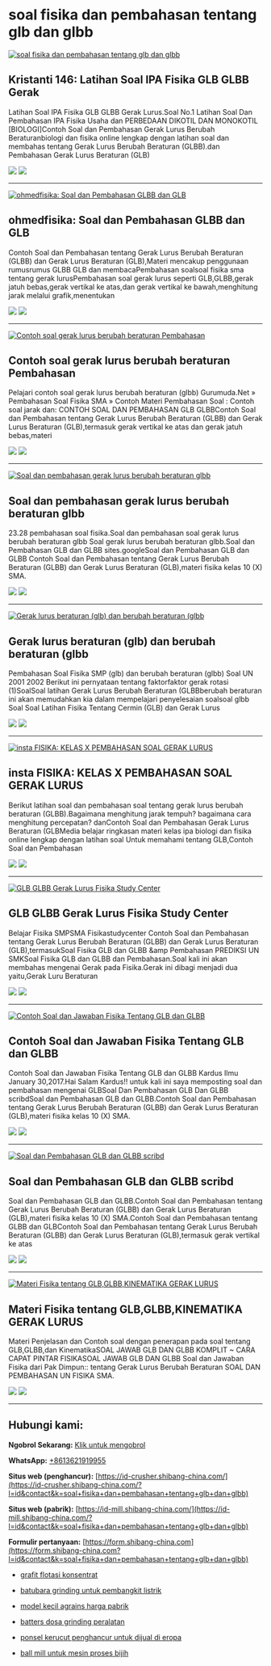 # soal fisika dan pembahasan tentang glb dan glbb

<a href="https://swt.shibang-china.com/?l=id&img&k=soal+fisika+dan+pembahasan+tentang+glb+dan+glbb" target="_blank">![soal fisika dan pembahasan tentang glb dan glbb](http://static.shibang-china.com/all-800x300/750.jpg)</a>

## Kristanti 146: Latihan Soal IPA Fisika GLB GLBB Gerak
Latihan Soal IPA Fisika GLB GLBB Gerak Lurus.Soal No.1 Latihan Soal Dan Pembahasan IPA Fisika Usaha dan PERBEDAAN DIKOTIL DAN MONOKOTIL [BIOLOGI]Contoh Soal dan Pembahasan Gerak Lurus Berubah Beraturanbiologi dan fisika online lengkap dengan latihan soal dan membahas tentang Gerak Lurus Berubah Beraturan (GLBB).dan Pembahasan Gerak Lurus Beraturan (GLB)


<a href="https://whatsapp.shibangsoft.com/WhatsApp.php" target="_blank" title="WhatsApp">![](http://static.shibang-china.com/icon/whatsapp.png)</a> <a href="https://swt.shibang-china.com/?l=id&icon&k=soal+fisika+dan+pembahasan+tentang+glb+dan+glbb" target="_blank">![](http://static.shibang-china.com/icon/chat-id.png)</a>

---

<a href="https://swt.shibang-china.com/?l=id&img&k=soal+fisika+dan+pembahasan+tentang+glb+dan+glbb" target="_blank">![ohmedfisika: Soal dan Pembahasan GLBB dan GLB](http://static.shibang-china.com/all-800x300/984.jpg)</a>

## ohmedfisika: Soal dan Pembahasan GLBB dan GLB
Contoh Soal dan Pembahasan tentang Gerak Lurus Berubah Beraturan (GLBB) dan Gerak Lurus Beraturan (GLB),Materi mencakup penggunaan rumusrumus GLBB GLB dan membacaPembahasan soalsoal fisika sma tentang gerak lurusPembahasan soal gerak lurus seperti GLB,GLBB,gerak jatuh bebas,gerak vertikal ke atas,dan gerak vertikal ke bawah,menghitung jarak melalui grafik,menentukan


<a href="https://whatsapp.shibangsoft.com/WhatsApp.php" target="_blank" title="WhatsApp">![](http://static.shibang-china.com/icon/whatsapp.png)</a> <a href="https://swt.shibang-china.com/?l=id&icon&k=soal+fisika+dan+pembahasan+tentang+glb+dan+glbb" target="_blank">![](http://static.shibang-china.com/icon/chat-id.png)</a>

---

<a href="https://swt.shibang-china.com/?l=id&img&k=soal+fisika+dan+pembahasan+tentang+glb+dan+glbb" target="_blank">![Contoh soal gerak lurus berubah beraturan Pembahasan](http://static.shibang-china.com/all-800x300/1504.jpg)</a>

## Contoh soal gerak lurus berubah beraturan Pembahasan
Pelajari contoh soal gerak lurus berubah beraturan (glbb) Gurumuda.Net » Pembahasan Soal Fisika SMA » Contoh Materi Pembahasan Soal : Contoh soal jarak dan: CONTOH SOAL DAN PEMBAHASAN GLB GLBBContoh Soal dan Pembahasan tentang Gerak Lurus Berubah Beraturan (GLBB) dan Gerak Lurus Beraturan (GLB),termasuk gerak vertikal ke atas dan gerak jatuh bebas,materi


<a href="https://whatsapp.shibangsoft.com/WhatsApp.php" target="_blank" title="WhatsApp">![](http://static.shibang-china.com/icon/whatsapp.png)</a> <a href="https://swt.shibang-china.com/?l=id&icon&k=soal+fisika+dan+pembahasan+tentang+glb+dan+glbb" target="_blank">![](http://static.shibang-china.com/icon/chat-id.png)</a>

---

<a href="https://swt.shibang-china.com/?l=id&img&k=soal+fisika+dan+pembahasan+tentang+glb+dan+glbb" target="_blank">![Soal dan pembahasan gerak lurus berubah beraturan glbb](http://static.shibang-china.com/all-800x300/806.jpg)</a>

## Soal dan pembahasan gerak lurus berubah beraturan glbb
23.28 pembahasan soal fisika.Soal dan pembahasan soal gerak lurus berubah beraturan glbb Soal gerak lurus berubah beraturan glbb.Soal dan Pembahasan GLB dan GLBB sites.googleSoal dan Pembahasan GLB dan GLBB Contoh Soal dan Pembahasan tentang Gerak Lurus Berubah Beraturan (GLBB) dan Gerak Lurus Beraturan (GLB),materi fisika kelas 10 (X) SMA.


<a href="https://whatsapp.shibangsoft.com/WhatsApp.php" target="_blank" title="WhatsApp">![](http://static.shibang-china.com/icon/whatsapp.png)</a> <a href="https://swt.shibang-china.com/?l=id&icon&k=soal+fisika+dan+pembahasan+tentang+glb+dan+glbb" target="_blank">![](http://static.shibang-china.com/icon/chat-id.png)</a>

---

<a href="https://swt.shibang-china.com/?l=id&img&k=soal+fisika+dan+pembahasan+tentang+glb+dan+glbb" target="_blank">![Gerak lurus beraturan (glb) dan berubah beraturan (glbb](http://static.shibang-china.com/all-800x300/263.jpg)</a>

## Gerak lurus beraturan (glb) dan berubah beraturan (glbb
Pembahasan Soal Fisika SMP (glb) dan berubah beraturan (glbb) Soal UN 2001 2002 Berikut ini pernyataan tentang faktorfaktor gerak rotasi (1)SoalSoal latihan Gerak Lurus Berubah Beraturan (GLBBberubah beraturan ini akan memudahkan kia dalam mempelajari penyelesaian soalsoal glbb Soal Soal Latihan Fisika Tentang Cermin (GLB) dan Gerak Lurus


<a href="https://whatsapp.shibangsoft.com/WhatsApp.php" target="_blank" title="WhatsApp">![](http://static.shibang-china.com/icon/whatsapp.png)</a> <a href="https://swt.shibang-china.com/?l=id&icon&k=soal+fisika+dan+pembahasan+tentang+glb+dan+glbb" target="_blank">![](http://static.shibang-china.com/icon/chat-id.png)</a>

---

<a href="https://swt.shibang-china.com/?l=id&img&k=soal+fisika+dan+pembahasan+tentang+glb+dan+glbb" target="_blank">![insta FISIKA: KELAS X PEMBAHASAN SOAL GERAK LURUS](http://static.shibang-china.com/all-800x300/399.jpg)</a>

## insta FISIKA: KELAS X PEMBAHASAN SOAL GERAK LURUS
Berikut latihan soal dan pembahasan soal tentang gerak lurus berubah beraturan (GLBB).Bagaimana menghitung jarak tempuh? bagaimana cara menghitung percepatan? danContoh Soal dan Pembahasan Gerak Lurus Beraturan (GLBMedia belajar ringkasan materi kelas ipa biologi dan fisika online lengkap dengan latihan soal Untuk memahami tentang GLB,Contoh Soal dan Pembahasan


<a href="https://whatsapp.shibangsoft.com/WhatsApp.php" target="_blank" title="WhatsApp">![](http://static.shibang-china.com/icon/whatsapp.png)</a> <a href="https://swt.shibang-china.com/?l=id&icon&k=soal+fisika+dan+pembahasan+tentang+glb+dan+glbb" target="_blank">![](http://static.shibang-china.com/icon/chat-id.png)</a>

---

<a href="https://swt.shibang-china.com/?l=id&img&k=soal+fisika+dan+pembahasan+tentang+glb+dan+glbb" target="_blank">![GLB GLBB Gerak Lurus Fisika Study Center](http://static.shibang-china.com/all-800x300/801.jpg)</a>

## GLB GLBB Gerak Lurus Fisika Study Center
Belajar Fisika SMPSMA Fisikastudycenter Contoh Soal dan Pembahasan tentang Gerak Lurus Berubah Beraturan (GLBB) dan Gerak Lurus Beraturan (GLB),termasukSoal Fisika GLB dan GLBB &amp Pembahasan PREDIKSI UN SMKSoal Fisika GLB dan GLBB dan Pembahasan.Soal kali ini akan membahas mengenai Gerak pada Fisika.Gerak ini dibagi menjadi dua yaitu,Gerak Luru Beraturan


<a href="https://whatsapp.shibangsoft.com/WhatsApp.php" target="_blank" title="WhatsApp">![](http://static.shibang-china.com/icon/whatsapp.png)</a> <a href="https://swt.shibang-china.com/?l=id&icon&k=soal+fisika+dan+pembahasan+tentang+glb+dan+glbb" target="_blank">![](http://static.shibang-china.com/icon/chat-id.png)</a>

---

<a href="https://swt.shibang-china.com/?l=id&img&k=soal+fisika+dan+pembahasan+tentang+glb+dan+glbb" target="_blank">![Contoh Soal dan Jawaban Fisika Tentang GLB dan GLBB](http://static.shibang-china.com/all-800x300/920.jpg)</a>

## Contoh Soal dan Jawaban Fisika Tentang GLB dan GLBB
Contoh Soal dan Jawaban Fisika Tentang GLB dan GLBB Kardus Ilmu January 30,2017.Hai Salam Kardus!! untuk kali ini saya memposting soal dan pembahasan mengenai GLBSoal Dan Pembahasan GLB Dan GLBB scribdSoal dan Pembahasan GLB dan GLBB.Contoh Soal dan Pembahasan tentang Gerak Lurus Berubah Beraturan (GLBB) dan Gerak Lurus Beraturan (GLB),materi fisika kelas 10 (X) SMA.


<a href="https://whatsapp.shibangsoft.com/WhatsApp.php" target="_blank" title="WhatsApp">![](http://static.shibang-china.com/icon/whatsapp.png)</a> <a href="https://swt.shibang-china.com/?l=id&icon&k=soal+fisika+dan+pembahasan+tentang+glb+dan+glbb" target="_blank">![](http://static.shibang-china.com/icon/chat-id.png)</a>

---

<a href="https://swt.shibang-china.com/?l=id&img&k=soal+fisika+dan+pembahasan+tentang+glb+dan+glbb" target="_blank">![Soal dan Pembahasan GLB dan GLBB scribd](http://static.shibang-china.com/all-800x300/1190.jpg)</a>

## Soal dan Pembahasan GLB dan GLBB scribd
Soal dan Pembahasan GLB dan GLBB.Contoh Soal dan Pembahasan tentang Gerak Lurus Berubah Beraturan (GLBB) dan Gerak Lurus Beraturan (GLB),materi fisika kelas 10 (X) SMA.Contoh Soal dan Pembahasan tentang GLBB dan GLBContoh Soal dan Pembahasan tentang Gerak Lurus Berubah Beraturan (GLBB) dan Gerak Lurus Beraturan (GLB),termasuk gerak vertikal ke atas


<a href="https://whatsapp.shibangsoft.com/WhatsApp.php" target="_blank" title="WhatsApp">![](http://static.shibang-china.com/icon/whatsapp.png)</a> <a href="https://swt.shibang-china.com/?l=id&icon&k=soal+fisika+dan+pembahasan+tentang+glb+dan+glbb" target="_blank">![](http://static.shibang-china.com/icon/chat-id.png)</a>

---

<a href="https://swt.shibang-china.com/?l=id&img&k=soal+fisika+dan+pembahasan+tentang+glb+dan+glbb" target="_blank">![Materi Fisika tentang GLB,GLBB,KINEMATIKA GERAK LURUS](http://static.shibang-china.com/all-800x300/1204.jpg)</a>

## Materi Fisika tentang GLB,GLBB,KINEMATIKA GERAK LURUS
Materi Penjelasan dan Contoh soal dengan penerapan pada soal tentang GLB,GLBB,dan KinematikaSOAL JAWAB GLB DAN GLBB KOMPLIT ~ CARA CAPAT PINTAR FISIKASOAL JAWAB GLB DAN GLBB Soal dan Jawaban Fisika dari Pak Dimpun:: tentang Gerak Lurus Berubah Beraturan SOAL DAN PEMBAHASAN UN FISIKA SMA.


<a href="https://whatsapp.shibangsoft.com/WhatsApp.php" target="_blank" title="WhatsApp">![](http://static.shibang-china.com/icon/whatsapp.png)</a> <a href="https://swt.shibang-china.com/?l=id&icon&k=soal+fisika+dan+pembahasan+tentang+glb+dan+glbb" target="_blank">![](http://static.shibang-china.com/icon/chat-id.png)</a>

---
## Hubungi kami:

**Ngobrol Sekarang:** [Klik untuk mengobrol](https://swt.shibang-china.com?l=id&contact&k=soal+fisika+dan+pembahasan+tentang+glb+dan+glbb)

**WhatsApp:**  [+8613621919955](https://whatsapp.shibangsoft.com/WhatsApp.php)

**Situs web (penghancur):** [https://id-crusher.shibang-china.com/](https://id-crusher.shibang-china.com/?l=id&contact&k=soal+fisika+dan+pembahasan+tentang+glb+dan+glbb)

**Situs web (pabrik):** [https://id-mill.shibang-china.com/](https://id-mill.shibang-china.com/?l=id&contact&k=soal+fisika+dan+pembahasan+tentang+glb+dan+glbb)

**Formulir pertanyaan:** [https://form.shibang-china.com](https://form.shibang-china.com?l=id&contact&k=soal+fisika+dan+pembahasan+tentang+glb+dan+glbb)

* [grafit flotasi konsentrat](../44/grafit%20flotasi%20konsentrat.md)

* [batubara grinding untuk pembangkit listrik](../44/batubara%20grinding%20untuk%20pembangkit%20listrik.md)

* [model kecil agrains harga pabrik](../44/model%20kecil%20agrains%20harga%20pabrik.md)

* [batters dosa grinding peralatan](../44/batters%20dosa%20grinding%20peralatan.md)

* [ponsel kerucut penghancur untuk dijual di eropa](../46/ponsel%20kerucut%20penghancur%20untuk%20dijual%20di%20eropa.md)

* [ball mill untuk mesin proses bijih](../48/ball%20mill%20untuk%20mesin%20proses%20bijih.md)